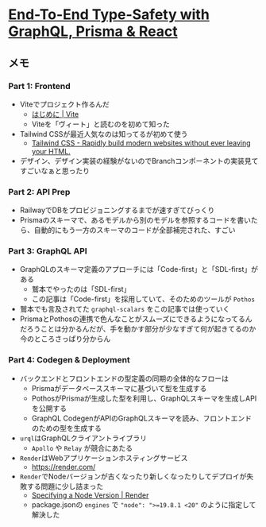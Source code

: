 # [End-To-End Type-Safety with GraphQL, Prisma & React](https://www.prisma.io/blog/series/e2e-typesafety-graphql-react-yiw81oBkun)

## メモ

### Part 1: Frontend

- Viteでプロジェクト作るんだ
  - [はじめに | Vite](https://ja.vitejs.dev/guide/)
  - Viteを「ヴィート」と読むのを初めて知った
- Tailwind CSSが最近人気なのは知ってるが初めて使う
  - [Tailwind CSS - Rapidly build modern websites without ever leaving your HTML.](https://tailwindcss.com/)
- デザイン、デザイン実装の経験がないのでBranchコンポーネントの実装見てすごいなぁと思ったり

### Part 2: API Prep

- RailwayでDBをプロビジョニングするまでが速すぎてびっくり
- Prismaのスキーマで、あるモデルから別のモデルを参照するコードを書いたら、自動的にもう一方のスキーマのコードが全部補完された、すごい

### Part 3: GraphQL API

- GraphQLのスキーマ定義のアプローチには「Code-first」と「SDL-first」がある
  - 鷲本でやったのは「SDL-first」
  - この記事は「Code-first」を採用していて、そのためのツールが `Pothos`
- 鷲本でも言及されてた `graphql-scalars` をこの記事では使っていく
- PrismaとPothosの連携で色んなことがスムーズにできるようになってるんだろうことは分かるんだが、手を動かす部分が少なすぎて何が起きてるのか今のところさっぱり分からん

### Part 4: Codegen & Deployment

- バックエンドとフロントエンドの型定義の同期の全体的なフローは
  - Prismaがデータベーススキーマに基づいて型を生成する
  - PothosがPrismaが生成した型を利用し、GraphQLスキーマを生成しAPIを公開する
  - GraphQL CodegenがAPIのGraphQLスキーマを読み、フロントエンドのための型を生成する
- `urql`はGraphQLクライアントライブラリ
  - `Apollo` や `Relay` が競合にあたる
- `Render`はWebアプリケーションホスティングサービス
  - https://render.com/
- `Render`でNodeバージョンが古くなったり新しくなったりしてデプロイが失敗する問題に少し詰まった
  - [Specifying a Node Version | Render](https://render.com/docs/node-version)
  - package.jsonの `engines` で `"node": ">=19.8.1 <20"` のように指定して解決した
